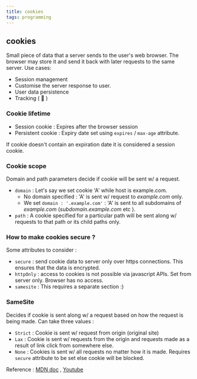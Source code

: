 ```yaml
---
title: cookies
tags: programming
---
```

## cookies

Small piece of data that a server sends to the user's web browser. The browser may store it and send it back with later requests to the same server. Use cases:
- Session management
- Customise the server response to user.
- User data persistence
- Tracking ( 🚨 )


### Cookie lifetime
- Session cookie : Expires after the browser session
- Persistent cookie : Expiry date set using `expires` / `max-age` attribute.

If cookie doesn't contain an expiration date it is considered a session cookie.


### Cookie scope
Domain and path parameters decide if cookie will be sent w/ a request.
- `domain` : Let's say we set cookie 'A' while host is example.com.
	- No domain specified : 'A' is sent w/ request to _example.com_ only.
	- We set  `domain : '.example.com'` : 'A' is sent to all subdomains of _example.com_ (_subdomain.example.com_ etc ).
- `path` : A cookie specified for a particular path will be sent along w/ requests to that path or its child paths only.


### How to make cookies secure ?
Some attributes to consider :
- `secure` : send cookie data to server only over https connections. This ensures that  the data is encrypted.
- `httpOnly` : access to cookies is not possible via javascript APIs. Set from server only. Browser has no access.
- `samesite` : This requires a separate section :)

### SameSite
Decides if cookie is sent along w/ a request based on how the request is being made.
Can take three values :
- `Strict` : Cookie is sent w/ request from origin (original site)
- `Lax` : Cookie is sent w/ requests from the origin and requests made as a result of link click from somewhere else.
- `None` : Cookies is sent w/ all requests no matter how it is made. Requires `secure` attribute to be set else cookie will be blocked.

Reference : [MDN doc](https://developer.mozilla.org/en-US/docs/Web/HTTP/Cookies) , [Youtube](https://www.youtube.com/watch?v=sovAIX4doOE&ab_channel=HusseinNasser)
